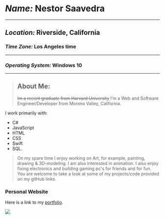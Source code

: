 # *Name:* **Nestor Saavedra**

* * *

## *Location:* **Riverside, California**

### *Time Zone:* **Los Angeles time**

* * *

### *Operating System:* **Windows 10**

* * * 

> ## **About Me:** 
> ~~Im a recent graduate from Harvard University~~
> I’m a Web and Software Engineer/Developer from Moreno Valley, California.

 I work primarily with: 
 * C#
 * JavaScript
 * HTML
 * CSS
 * Swift
 * SQL.
 
> On my spare time I enjoy working on Art, for example, painting, drawing & 3D-modeling.
> I am also interested in animation.
> I also enjoy fixing electronics and building gaming pc's for friends and for fun.
> You are welcome to take a look at some of my projects/code provided on my gitHub links.

### Personal Website

Here is a link to my [portfolio](https://saavfoxdev.github.io/ "My work").

![](https://i1.wp.com/www.whats-your-sign.com/wp-content/uploads/2018/02/FoxAnimalSymbolism.jpg?zoom=1.75&fit=1600%2C1078&ssl=1)
